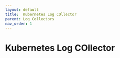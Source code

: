 ```yaml
---
layout: default
title:  Kubernetes Log COllector
parent: Log Collectors
nav_order: 1
---
```


# Kubernetes Log COllector

